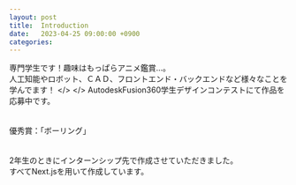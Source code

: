 ```yaml
---
layout: post
title:  Introduction
date:   2023-04-25 09:00:00 +0900
categories:
---
```

専門学生です！趣味はもっぱらアニメ鑑賞...。<br/>
人工知能やロボット、ＣＡＤ、フロントエンド・バックエンドなど様々なことを学んでます！
</>
</>
AutodeskFusion360学生デザインコンテストにて作品を応募中です。<br/>
<br/>
<br/>
優秀賞：「ボーリング」<br/>
<br/>
<br/>
2年生のときにインターンシップ先で作成させていただきました。<br/>
すべてNext.jsを用いて作成しています。<br/>

